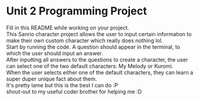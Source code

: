 # Unit 2 Programming Project
Fill in this README while working on your project.    
This Sanrio character project allows the user to input certain information to make their own custom character which really does nothing lol.   
Start by running the code. A question should appear in the terminal, to which the user should input an answer.  
After inputting all answers to the questions to create a character, the user can select one of the two default characters: My Melody or Kuromi.    
When the user selects either one of the default characters, they can learn a super duper unique fact about them.  
It's pretty lame but this is the best I can do :P  
shout-out to my useful coder brother for helping me :D    